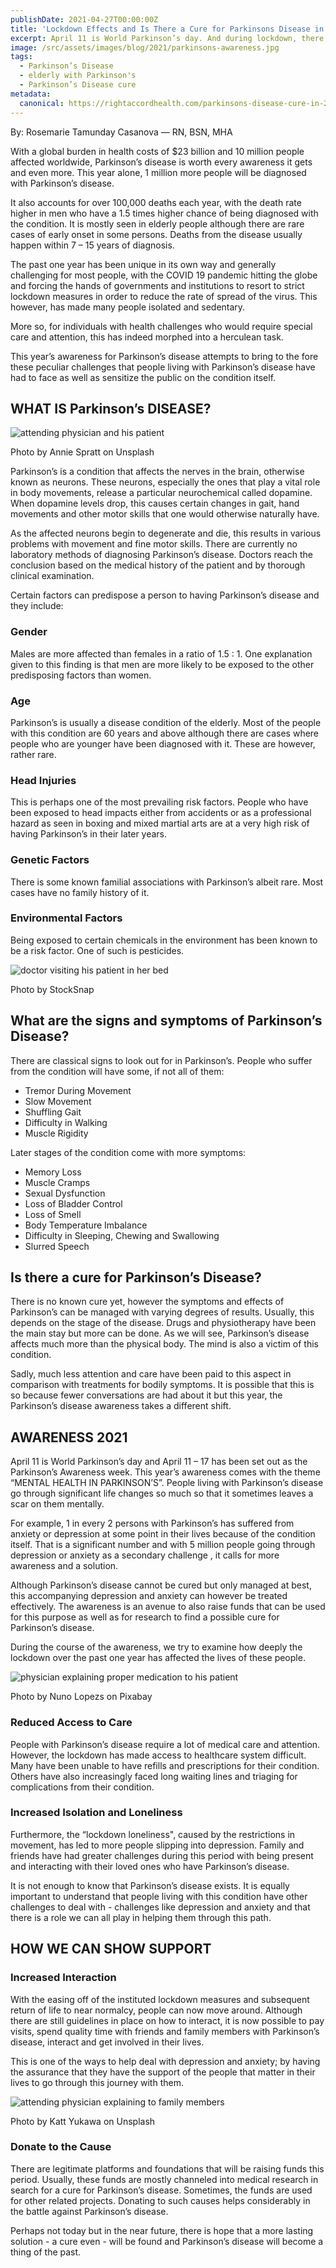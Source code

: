 ```yaml
---
publishDate: 2021-04-27T00:00:00Z
title: 'Lockdown Effects and Is There a Cure for Parkinsons Disease in 2021?'
excerpt: April 11 is World Parkinson’s day. And during lockdown, there is hope that a cure will finally emerge and Parkinson’s disease will become a thing of the past.
image: /src/assets/images/blog/2021/parkinsons-awareness.jpg
tags:
  - Parkinson’s Disease
  - elderly with Parkinson's
  - Parkinson’s Disease cure
metadata:
  canonical: https://rightaccordhealth.com/parkinsons-disease-cure-in-2021
---
```



By: Rosemarie Tamunday Casanova — RN, BSN, MHA


With a global burden in health costs of $23 billion and 10 million people affected worldwide, Parkinson’s disease is worth every awareness it gets and even more. This year alone, 1 million more people will be diagnosed with Parkinson’s disease.

It also accounts for over 100,000 deaths each year, with the death rate higher in men who have a 1.5 times higher chance of being diagnosed with the condition. It is mostly seen in elderly people although there are rare cases of early onset in some persons. Deaths from the disease usually happen within 7 – 15 years of diagnosis.

The past one year has been unique in its own way and generally challenging for most people, with the COVID 19 pandemic hitting the globe and forcing the hands of governments and institutions to resort to strict lockdown measures in order to reduce the rate of spread of the virus. This however, has made many people isolated and sedentary.

More so, for individuals with health challenges who would require special care and attention, this has indeed morphed into a herculean task.

This year’s awareness for Parkinson’s disease attempts to bring to the fore these peculiar challenges that people living with Parkinson’s disease have had to face as well as sensitize the public on the condition itself.

WHAT IS Parkinson’s DISEASE?
----------------------------

![attending physician and his patient](/src/assets/images/blog/2021/david-hinkle-oAwCGFZEU_w-unsplash.jpg)

Photo by Annie Spratt on Unsplash

Parkinson’s is a condition that affects the nerves in the brain, otherwise known as neurons. These neurons, especially the ones that play a vital role in body movements, release a particular neurochemical called dopamine. When dopamine levels drop, this causes certain changes in gait, hand movements and other motor skills that one would otherwise naturally have.

As the affected neurons begin to degenerate and die, this results in various problems with movement and fine motor skills. There are currently no laboratory methods of diagnosing Parkinson’s disease. Doctors reach the conclusion based on the medical history of the patient and by thorough clinical examination.

Certain factors can predispose a person to having Parkinson’s disease and they include:

### Gender

Males are more affected than females in a ratio of 1.5 : 1. One explanation given to this finding is that men are more likely to be exposed to the other predisposing factors than women.

### Age

Parkinson’s is usually a disease condition of the elderly. Most of the people with this condition are 60 years and above although there are cases where people who are younger have been diagnosed with it. These are however, rather rare.

### Head Injuries

This is perhaps one of the most prevailing risk factors. People who have been exposed to head impacts either from accidents or as a professional hazard as seen in boxing and mixed martial arts are at a very high risk of having Parkinson’s in their later years.

### Genetic Factors

There is some known familial associations with Parkinson’s albeit rare. Most cases have no family history of it.

### Environmental Factors

Being exposed to certain chemicals in the environment has been known to be a risk factor. One of such is pesticides.

![doctor visiting his patient in her bed](/src/assets/images/blog/2021/Jose-Antonio-Alba.jpg)

Photo by StockSnap

What are the signs and symptoms of Parkinson’s Disease?
-------------------------------------------------------

There are classical signs to look out for in Parkinson’s. People who suffer from the condition will have some, if not all of them:

*   Tremor During Movement
*   Slow Movement
*   Shuffling Gait
*   Difficulty in Walking
*   Muscle Rigidity

Later stages of the condition come with more symptoms:

*   Memory Loss
*   Muscle Cramps
*   Sexual Dysfunction
*   Loss of Bladder Control
*   Loss of Smell
*   Body Temperature Imbalance
*   Difficulty in Sleeping, Chewing and Swallowing
*   Slurred Speech

Is there a cure for Parkinson’s Disease?
----------------------------------------

There is no known cure yet, however the symptoms and effects of Parkinson’s can be managed with varying degrees of results. Usually, this depends on the stage of the disease. Drugs and physiotherapy have been the main stay but more can be done. As we will see, Parkinson’s disease affects much more than the physical body. The mind is also a victim of this condition.

Sadly, much less attention and care have been paid to this aspect in comparison with treatments for bodily symptoms. It is possible that this is so because fewer conversations are had about it but this year, the Parkinson’s disease awareness takes a different shift.

AWARENESS 2021
--------------

April 11 is World Parkinson’s day and April 11 – 17 has been set out as the Parkinson’s Awareness week. This year’s awareness comes with the theme “MENTAL HEALTH IN PARKINSON’S”. People living with Parkinson’s disease go through significant life changes so much so that it sometimes leaves a scar on them mentally.

For example, 1 in every 2 persons with Parkinson’s has suffered from anxiety or depression at some point in their lives because of the condition itself. That is a significant number and with 5 million people going through depression or anxiety as a secondary challenge , it calls for more awareness and a solution.

Although Parkinson’s disease cannot be cured but only managed at best, this accompanying depression and anxiety can however be treated effectively. The awareness is an avenue to also raise funds that can be used for this purpose as well as for research to find a possible cure for Parkinson’s disease.

During the course of the awareness, we try to examine how deeply the lockdown over the past one year has affected the lives of these people.

![physician explaining proper medication to his patient](/src/assets/images/blog/2021/nuno-lopez.jpg)

Photo by Nuno Lopezs on Pixabay

### Reduced Access to Care

People with Parkinson’s disease require a lot of medical care and attention. However, the lockdown has made access to healthcare system difficult. Many have been unable to have refills and prescriptions for their condition. Others have also increasingly faced long waiting lines and triaging for complications from their condition.

### Increased Isolation and Loneliness

Furthermore, the “lockdown loneliness", caused by the restrictions in movement, has led to more people slipping into depression. Family and friends have had greater challenges during this period with being present and interacting with their loved ones who have Parkinson’s disease.

It is not enough to know that Parkinson’s disease exists. It is equally important to understand that people living with this condition have other challenges to deal with - challenges like depression and anxiety and that there is a role we can all play in helping them through this path.

HOW WE CAN SHOW SUPPORT
-----------------------

### Increased Interaction

With the easing off of the instituted lockdown measures and subsequent return of life to near normalcy, people can now move around. Although there are still guidelines in place on how to interact, it is now possible to pay visits, spend quality time with friends and family members with Parkinson’s disease, interact and get involved in their lives.

This is one of the ways to help deal with depression and anxiety; by having the assurance that they have the support of the people that matter in their lives to go through this journey with them.

![attending physician explaining to family members](/src/assets/images/blog/2021/katt-yukawa.jpg)

Photo by Katt Yukawa on Unsplash

### Donate to the Cause

There are legitimate platforms and foundations that will be raising funds this period. Usually, these funds are mostly channeled into medical research in search for a cure for Parkinson’s disease. Sometimes, the funds are used for other related projects. Donating to such causes helps considerably in the battle against Parkinson’s disease.

Perhaps not today but in the near future, there is hope that a more lasting solution - a cure even - will be found and Parkinson’s disease will become a thing of the past.